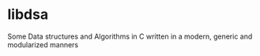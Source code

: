 # libdsa
Some Data structures and Algorithms in C written in a modern, generic and modularized manners
